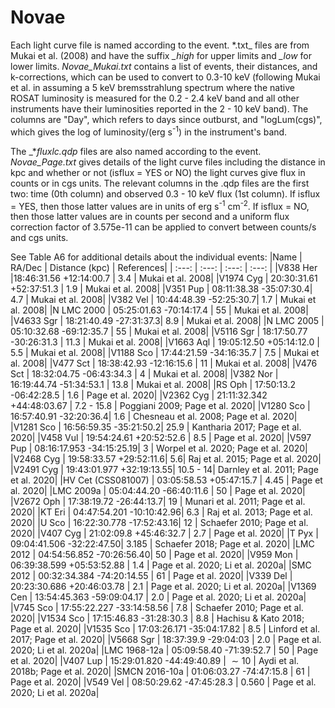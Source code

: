 # Novae

Each light curve file is named according to the event. _<event>_*.txt_ files are from Mukai et al. (2008) and have the suffix *_high* for upper limits and *_low* for lower limits. *Novae_Mukai.txt* contains a list of events, their distances, and k-corrections, which can be used to convert to 0.3-10 keV (following Mukai et al. in assuming a 5 keV bremsstrahlung spectrum where the native ROSAT luminosity is measured for the 0.2 - 2.4 keV band and all other instruments have their luminosities reported in the 2 - 10 keV band). The columns are "Day", which refers to days since outburst, and "logLum(cgs)", which gives the log of luminosity/(erg s<sup>-1</sup>) in the instrument's band.

The _*_fluxlc.qdp_ files are also named according to the event. *Novae_Page.txt* gives details of the light curve files including the distance in kpc and whether or not (isflux = YES or NO) the light curves give flux in counts or in cgs units. The relevant columns in the .qdp files are the first two: time (0th column) and observed 0.3 - 10 keV flux (1st column). If isflux = YES, then those latter values are in units of erg s<sup>-1</sup> cm<sup>-2</sup>. If isflux = NO, then those latter values are in counts per second and a uniform flux correction factor of 3.575e-11 can be applied to convert between counts/s and cgs units.

See Table A6 for additional details about the individual events:
|Name | RA/Dec | Distance (kpc) | References|
| :---: | :---: | :---: | :---: |
|V838 Her |18:46:31.56 +12:14:00.7 | 3.4 | Mukai et al. 2008|
|V1974 Cyg | 20:30:31.61 +52:37:51.3 | 1.9 | Mukai et al. 2008|
|V351 Pup | 08:11:38.38 -35:07:30.4| 4.7 | Mukai et al. 2008|
|V382 Vel | 10:44:48.39 -52:25:30.7| 1.7 | Mukai et al. 2008|
|N LMC 2000 | 05:25:01.63 -70:14:17.4 | 55 | Mukai et al. 2008|
|V4633 Sgr | 18:21:40.49 -27:31:37.3| 8.9 | Mukai et al. 2008|
|N LMC 2005 | 05:10:32.68 -69:12:35.7 | 55 | Mukai et al. 2008|
|V5116 Sgr | 18:17:50.77 -30:26:31.3 | 11.3 | Mukai et al. 2008|
|V1663 Aql | 19:05:12.50 +05:14:12.0 | 5.5 | Mukai et al. 2008|
|V1188 Sco | 17:44:21.59 -34:16:35.7 | 7.5 | Mukai et al. 2008|
|V477 Sct | 18:38:42.93 -12:16:15.6 | 11 | Mukai et al. 2008|
|V476 Sct | 18:32:04.75 -06:43:34.3 | 4 | Mukai et al. 2008|
|V382 Nor | 16:19:44.74 -51:34:53.1 | 13.8 | Mukai et al. 2008|
|RS Oph | 17:50:13.2 -06:42:28.5 | 1.6 | Page et al. 2020|
|V2362 Cyg | 21:11:32.342 +44:48:03.67 | 7.2 - 15.8 | Poggiani 2009; Page et al. 2020|
|V1280 Sco | 16:57:40.91 -32:20:36.4| 1.6 | Chesneau et al. 2008; Page et al. 2020|
|V1281 Sco | 16:56:59.35 -35:21:50.2| 25.9 | Kantharia 2017; Page et al. 2020|
|V458 Vul | 19:54:24.61 +20:52:52.6 | 8.5 | Page et al. 2020|
|V597 Pup | 08:16:17.953 -34:15:25.19| 3 | Worpel et al. 2020; Page et al. 2020|
|V2468 Cyg | 19:58:33.57 +29:52:11.6| 5.6| Raj et al. 2015; Page et al. 2020|
|V2491 Cyg | 19:43:01.977 +32:19:13.55| 10.5 - 14| Darnley et al. 2011; Page et al. 2020|
|HV Cet (CSS081007) | 03:05:58.53 +05:47:15.7 | 4.45 | Page et al. 2020|
|LMC 2009a | 05:04:44.20 -66:40:11.6 | 50 | Page et al. 2020|
|V2672 Oph | 17:38:19.72 -26:44:13.7| 19 | Munari et al. 2011; Page et al. 2020|
|KT Eri | 04:47:54.201 -10:10:42.96| 6.3 | Raj et al. 2013; Page et al. 2020|
|U Sco | 16:22:30.778 -17:52:43.16| 12 | Schaefer 2010; Page et al. 2020|
|V407 Cyg | 21:02:09.8 +45:46:32.7 | 2.7 | Page et al. 2020|
|T Pyx | 09:04:41.506 -32:22:47.50| 3.185 | Schaefer 2018; Page et al. 2020|
|LMC 2012 | 04:54:56.852 -70:26:56.40| 50 | Page et al. 2020|
|V959 Mon | 06:39:38.599 +05:53:52.88 | 1.4 | Page et al. 2020; Li et al. 2020a|
|SMC 2012 | 00:32:34.384 -74:20:14.55 | 61 | Page et al. 2020|
|V339 Del | 20:23:30.686 +20:46:03.78 | 2.1 | Page et al. 2020; Li et al. 2020a|
|V1369 Cen | 13:54:45.363 -59:09:04.17 | 2.0 | Page et al. 2020; Li et al. 2020a|
|V745 Sco | 17:55:22.227 -33:14:58.56 | 7.8 | Schaefer 2010; Page et al. 2020|
|V1534 Sco | 17:15:46.83 -31:28:30.3 | 8.8 | Hachisu & Kato 2018; Page et al. 2020|
|V1535 Sco | 17:03:26.171 -35:04:17.82 | 8.5 | Linford et al. 2017; Page et al. 2020|
|V5668 Sgr | 18:37:39.9 -29:04:03 | 2.0 | Page et al. 2020; Li et al. 2020a|
|LMC 1968-12a | 05:09:58.40 -71:39:52.7 | 50 | Page et al. 2020|
|V407 Lup | 15:29:01.820 -44:49:40.89 | $\sim10$ | Aydi et al. 2018b; Page et al. 2020|
|SMCN 2016-10a | 01:06:03.27 -74:47:15.8 | 61 | Page et al. 2020|
|V549 Vel | 08:50:29.62 -47:45:28.3 | 0.560 | Page et al. 2020; Li et al. 2020a|
